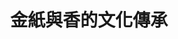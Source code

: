 ---
id: "14"
lang: zh-tw
description: 「請行政院文化部將「金紙及香」列為重要無形文化資產及重要文化資產保存技術登錄」連署案
propose_date: 2017-07-03
meeting_date: 2017-07-21
publish: "TRUE"
selected: "FALSE"
blog_selected: "FALSE"
thumbnail: https://cm.pdis.nat.gov.tw/images/post/1JG99b2MG3f97jLH1CUuG4Bo_eL6s1yvy.jpg
title: 金紙與香的文化傳承
introduction:
  content: 金紙及香是台灣的傳統技藝，在文化傳承方面有一定的重要性，因此這次的協作會議邀請眾多相關人士一起來討論，如何維護此傳統技藝。經過廣泛地討論後，發想了許多提案，例如建立職人制度，藉由產品履歷來提高產品價值及製作者社會地位，除此之外，也可以藉由推廣金紙及香的文化體驗及旅遊，讓更多國人接近此文化，同時運用政府資源發展品牌價值，與經濟部創意生活產業發展計畫結合，為金紙及香注入創新元素，結合各面向進行跨界合作。
color: yellow
join:
  type: 提
  title: 請行政院文化部將「金紙及香」列為重要無形文化資產及重要文化資產保存技術登錄
  link: https://join.gov.tw/idea/detail/016779e9-b75d-4007-ac2b-ca4e4aa295d9
  image: https://cm.pdis.nat.gov.tw/images/post/1Hejo93UEFlolVLS6wfWw2HoVP6azBtwF.jpg
layout: post
departments:
  - 文化部
tags:
  - 文化
embed:
  mind_map:
    links:
      - https://miro.com/app/live-embed/o9J_k0L1dmw=/?moveToViewport=-9477,-1021,3920,2407
  transcript:
    links:
      - https://sayit.pdis.nat.gov.tw/2017-07-21-%E9%96%8B%E6%94%BE%E6%94%BF%E5%BA%9C%E8%81%AF%E7%B5%A1%E4%BA%BA%E7%AC%AC%E5%8D%81%E5%9B%9B%E6%AC%A1%E5%8D%94%E4%BD%9C%E6%9C%83%E8%AD%B0
---